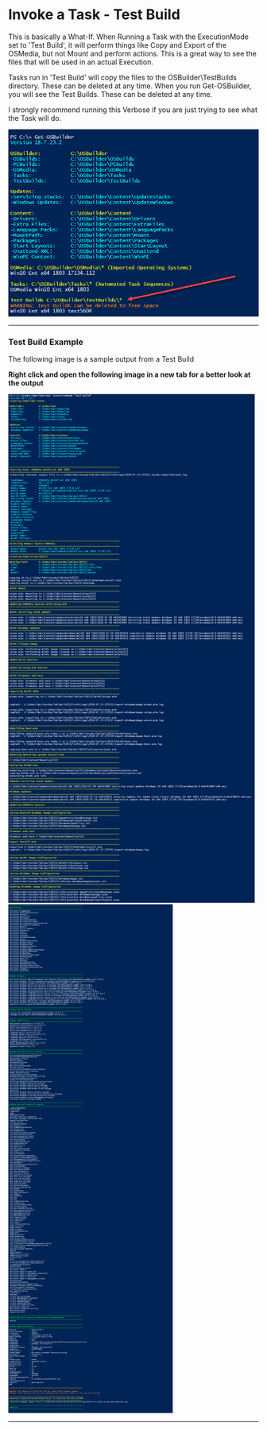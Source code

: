 # Invoke a Task - Test Build

This is basically a What-If.  When Running a Task with the ExecutionMode set to 'Test Build', it will perform things like Copy and Export of the OSMedia, but not Mount and perform actions.  This is a great way to see the files that will be used in an actual Execution.

Tasks run in 'Test Build' will copy the files to the OSBuilder\TestBuilds directory.  These can be deleted at any time.  When you run  Get-OSBuilder, you will see the Test Builds.  These can be deleted at any time.

I strongly recommend running this Verbose if you are just trying to see what the Task will do.

![](/assets/2018-07-23_23-49-52.png)

---

### Test Build Example

The following image is a sample output from a Test Build

**Right click and open the following image in a new tab for a better look at the output**

![](/assets/2018-07-23_23-46-32.png)![](/assets/2018-07-23_23-46-32b.png)

---



